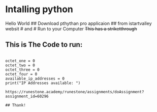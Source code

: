 # Intalling python
Hello World ## Download pthythan pro applicaion ## from istartvalley websit # and # Run to your Computer 
~~This has a striketthrough~~

## This is The Code to run: 
```

octet_one = 0
octet_two = 0
octet_three = 0
octet_four = 0
available_ip_addresses = 0
print("IP Addresses available: ")

https://runestone.academy/runestone/assignments/doAssignment?assignment_id=60296

## Thank! 